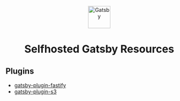 <p align="center">
  <a href="https://www.gatsbyjs.com">
    <img alt="Gatsby" src="https://www.gatsbyjs.com/Gatsby-Monogram.svg" width="60" />
  </a>
</p>
<h1 align="center">
  Selfhosted Gatsby Resources
</h1>

<h2>Plugins</h2>
<ul>
    <li><a href="https://github.com/gatsby-uc/plugins/tree/main/packages/gatsby-plugin-fastify">gatsby-plugin-fastify</a></li>
    <li><a href="https://github.com/jariz/gatsby-plugin-s3">gatsby-plugin-s3</a></li>
</ul>